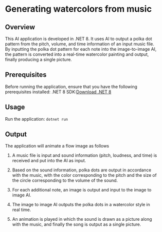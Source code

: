 # Generating watercolors from music

## Overview
This AI application is developed in .NET 8. It uses AI to output a polka dot pattern from the pitch, volume, and time information of an input music file. By inputting the polka dot pattern for each note into the image-to-image AI, the pattern is converted into a real-time watercolor painting and output, finally producing a single picture.

## Prerequisites
Before running the application, ensure that you have the following prerequisites installed:
.NET 8 SDK:[Download .NET 8](https://dotnet.microsoft.com/download/dotnet/8.0)

## Usage
Run the application:
```dotnet run```

## Output
The application will animate a flow image as follows

1. A music file is input and sound information (pitch, loudness, and time) is received and put into the AI as input.

2. Based on the sound information, polka dots are output in accordance with the music, with the color corresponding to the pitch and the size of the circle corresponding to the volume of the sound.

3. For each additional note, an image is output and input to the image to image AI.

4. The image to image AI outputs the polka dots in a watercolor style in real time.

5. An animation is played in which the sound is drawn as a picture along with the music, and finally the song is output as a single picture.
